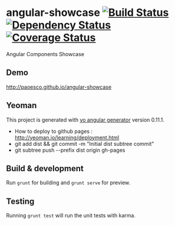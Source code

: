 # angular-showcase [![Build Status](https://travis-ci.org/paoesco/angular-showcase.svg)](https://travis-ci.org/paoesco/angular-showcase) [![Dependency Status](https://www.versioneye.com/user/projects/5541c7af6f8344ac93000234/badge.svg?style=flat)](https://www.versioneye.com/user/projects/5541c7af6f8344ac93000234) [![Coverage Status](https://coveralls.io/repos/paoesco/angular-showcase/badge.svg)](https://coveralls.io/r/paoesco/angular-showcase)
Angular Components Showcase

## Demo 
http://paoesco.github.io/angular-showcase

## Yeoman 
This project is generated with [yo angular generator](https://github.com/yeoman/generator-angular)
version 0.11.1.

- How to deploy to github pages : http://yeoman.io/learning/deployment.html
- git add dist && git commit -m "Initial dist subtree commit"
- git subtree push --prefix dist origin gh-pages

## Build & development
Run `grunt` for building and `grunt serve` for preview.

## Testing
Running `grunt test` will run the unit tests with karma.
